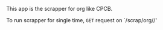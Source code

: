 This app is the scrapper for org like CPCB.

To run scrapper for single time, `GET` request on `/scrap/org/<CPCB>/'
